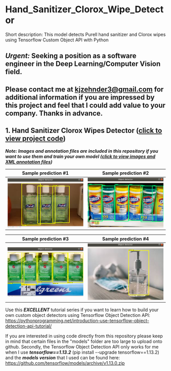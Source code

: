 # Hand_Sanitizer_Clorox_Wipe_Detector
Short description: This model detects Purell hand sanitizer and Clorox wipes using Tensorflow Custom Object API with Python

## ***Urgent:*** Seeking a position as a software engineer in the Deep Learning/Computer Vision field. 

## Please contact me at kjzehnder3@gmail.com for additional information if you are impressed by this project and feel that I could add value to your company. Thanks in advance.

## 1. Hand Sanitizer Clorox Wipes Detector ([click to view project code](SANITIZER/))

***Note: Images and annotation files are included in this repository if you want to use them and train your own model ([click to view images and XML annotation files](SANITIZER/images))*** 

 Sample prediction #1      |  Sample prediction #2
:-------------------------:|:-------------------------:
![alt-text-1](docs/jpegs/sanitizer/usage2.png "title-1") | ![alt-text-2](docs/jpegs/sanitizer/usage1.png "title-2")

 Sample prediction #3      |  Sample prediction #4 
:-------------------------:|:-------------------------:
![alt-text-1](docs/jpegs/sanitizer/usage3.png "title-1") | ![alt-text-2](docs/jpegs/sanitizer/usage4.png "title-2")


Use this ***EXCELLENT*** tutorial series if you want to learn how to build your own custom object detectors using Tensorflow Object Detection API: https://pythonprogramming.net/introduction-use-tensorflow-object-detection-api-tutorial/

If you are interested in using code directly from this repository please keep in mind that certain files in the "models" folder are too large to upload onto github. Secondly, the Tensorflow Object Detection API only works for me when I use ***tensorflow==1.13.2*** (pip install --upgrade tensorflow==1.13.2) and the ***models version*** that I used can be found here: https://github.com/tensorflow/models/archive/v1.13.0.zip 
